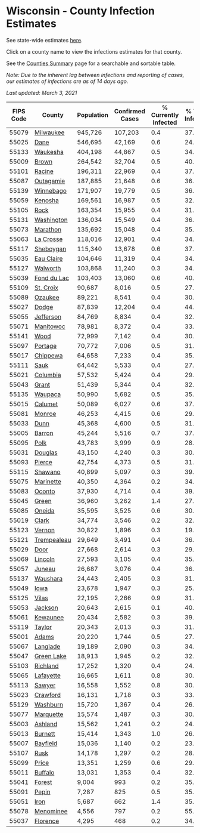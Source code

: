 # Wisconsin - County Infection Estimates

See state-wide estimates [here](/infections/us-wi).

Click on a county name to view the infections estimates for that county.

See the [Counties Summary](/infections/summary-counties) page for a searchable and sortable table.

*Note: Due to the inherent lag between infections and reporting of cases, our estimates of infections are as of 14 days ago.*

*Last updated: March 3, 2021*

|   FIPS Code |                     County |   Population |   Confirmed Cases |   % Currently Infected |   % Total Infected |
|-------------|----------------------------|--------------|-------------------|------------------------|--------------------|
|       55079 |     [Milwaukee](milwaukee) |      945,726 |           107,203 |                    0.4 |               37.0 |
|       55025 |               [Dane](dane) |      546,695 |            42,169 |                    0.6 |               24.3 |
|       55133 |       [Waukesha](waukesha) |      404,198 |            44,867 |                    0.5 |               34.9 |
|       55009 |             [Brown](brown) |      264,542 |            32,704 |                    0.5 |               40.4 |
|       55101 |           [Racine](racine) |      196,311 |            22,969 |                    0.4 |               37.8 |
|       55087 |     [Outagamie](outagamie) |      187,885 |            21,648 |                    0.6 |               36.1 |
|       55139 |     [Winnebago](winnebago) |      171,907 |            19,779 |                    0.5 |               36.4 |
|       55059 |         [Kenosha](kenosha) |      169,561 |            16,987 |                    0.5 |               32.3 |
|       55105 |               [Rock](rock) |      163,354 |            15,955 |                    0.4 |               31.0 |
|       55131 |   [Washington](washington) |      136,034 |            15,549 |                    0.4 |               36.0 |
|       55073 |       [Marathon](marathon) |      135,692 |            15,048 |                    0.4 |               35.0 |
|       55063 |     [La Crosse](la-crosse) |      118,016 |            12,901 |                    0.4 |               34.1 |
|       55117 |     [Sheboygan](sheboygan) |      115,340 |            13,678 |                    0.6 |               37.5 |
|       55035 |   [Eau Claire](eau-claire) |      104,646 |            11,319 |                    0.4 |               34.0 |
|       55127 |       [Walworth](walworth) |      103,868 |            11,240 |                    0.3 |               34.4 |
|       55039 | [Fond du Lac](fond-du-lac) |      103,403 |            13,060 |                    0.6 |               40.0 |
|       55109 |     [St. Croix](st.-croix) |       90,687 |             8,016 |                    0.5 |               27.5 |
|       55089 |         [Ozaukee](ozaukee) |       89,221 |             8,541 |                    0.4 |               30.3 |
|       55027 |             [Dodge](dodge) |       87,839 |            12,204 |                    0.4 |               44.1 |
|       55055 |     [Jefferson](jefferson) |       84,769 |             8,834 |                    0.4 |               32.7 |
|       55071 |     [Manitowoc](manitowoc) |       78,981 |             8,372 |                    0.4 |               33.3 |
|       55141 |               [Wood](wood) |       72,999 |             7,142 |                    0.4 |               30.5 |
|       55097 |         [Portage](portage) |       70,772 |             7,006 |                    0.5 |               31.0 |
|       55017 |       [Chippewa](chippewa) |       64,658 |             7,233 |                    0.4 |               35.2 |
|       55111 |               [Sauk](sauk) |       64,442 |             5,533 |                    0.4 |               27.1 |
|       55021 |       [Columbia](columbia) |       57,532 |             5,424 |                    0.4 |               29.7 |
|       55043 |             [Grant](grant) |       51,439 |             5,344 |                    0.4 |               32.9 |
|       55135 |         [Waupaca](waupaca) |       50,990 |             5,682 |                    0.5 |               35.1 |
|       55015 |         [Calumet](calumet) |       50,089 |             6,027 |                    0.6 |               37.8 |
|       55081 |           [Monroe](monroe) |       46,253 |             4,415 |                    0.6 |               29.6 |
|       55033 |               [Dunn](dunn) |       45,368 |             4,600 |                    0.5 |               31.6 |
|       55005 |           [Barron](barron) |       45,244 |             5,516 |                    0.7 |               37.9 |
|       55095 |               [Polk](polk) |       43,783 |             3,999 |                    0.9 |               28.0 |
|       55031 |         [Douglas](douglas) |       43,150 |             4,240 |                    0.3 |               30.4 |
|       55093 |           [Pierce](pierce) |       42,754 |             4,373 |                    0.5 |               31.9 |
|       55115 |         [Shawano](shawano) |       40,899 |             5,097 |                    0.3 |               39.7 |
|       55075 |     [Marinette](marinette) |       40,350 |             4,364 |                    0.2 |               34.3 |
|       55083 |           [Oconto](oconto) |       37,930 |             4,714 |                    0.4 |               39.3 |
|       55045 |             [Green](green) |       36,960 |             3,262 |                    1.4 |               27.0 |
|       55085 |           [Oneida](oneida) |       35,595 |             3,525 |                    0.6 |               30.9 |
|       55019 |             [Clark](clark) |       34,774 |             3,546 |                    0.2 |               32.3 |
|       55123 |           [Vernon](vernon) |       30,822 |             1,896 |                    0.3 |               19.1 |
|       55121 | [Trempealeau](trempealeau) |       29,649 |             3,491 |                    0.4 |               36.9 |
|       55029 |               [Door](door) |       27,668 |             2,614 |                    0.3 |               29.9 |
|       55069 |         [Lincoln](lincoln) |       27,593 |             3,105 |                    0.4 |               35.3 |
|       55057 |           [Juneau](juneau) |       26,687 |             3,076 |                    0.4 |               36.1 |
|       55137 |       [Waushara](waushara) |       24,443 |             2,405 |                    0.3 |               31.2 |
|       55049 |               [Iowa](iowa) |       23,678 |             1,947 |                    0.3 |               25.9 |
|       55125 |             [Vilas](vilas) |       22,195 |             2,266 |                    0.9 |               31.3 |
|       55053 |         [Jackson](jackson) |       20,643 |             2,615 |                    0.1 |               40.2 |
|       55061 |       [Kewaunee](kewaunee) |       20,434 |             2,582 |                    0.3 |               39.9 |
|       55119 |           [Taylor](taylor) |       20,343 |             2,013 |                    0.3 |               31.0 |
|       55001 |             [Adams](adams) |       20,220 |             1,744 |                    0.5 |               27.0 |
|       55067 |       [Langlade](langlade) |       19,189 |             2,090 |                    0.3 |               34.7 |
|       55047 |   [Green Lake](green-lake) |       18,913 |             1,945 |                    0.2 |               32.7 |
|       55103 |       [Richland](richland) |       17,252 |             1,320 |                    0.4 |               24.2 |
|       55065 |     [Lafayette](lafayette) |       16,665 |             1,611 |                    0.8 |               30.3 |
|       55113 |           [Sawyer](sawyer) |       16,558 |             1,552 |                    0.8 |               30.1 |
|       55023 |       [Crawford](crawford) |       16,131 |             1,718 |                    0.3 |               33.8 |
|       55129 |       [Washburn](washburn) |       15,720 |             1,367 |                    0.4 |               26.8 |
|       55077 |     [Marquette](marquette) |       15,574 |             1,487 |                    0.3 |               30.3 |
|       55003 |         [Ashland](ashland) |       15,562 |             1,241 |                    0.2 |               24.9 |
|       55013 |         [Burnett](burnett) |       15,414 |             1,343 |                    1.0 |               26.8 |
|       55007 |       [Bayfield](bayfield) |       15,036 |             1,140 |                    0.2 |               23.7 |
|       55107 |               [Rusk](rusk) |       14,178 |             1,297 |                    0.2 |               28.8 |
|       55099 |             [Price](price) |       13,351 |             1,259 |                    0.6 |               29.2 |
|       55011 |         [Buffalo](buffalo) |       13,031 |             1,353 |                    0.4 |               32.2 |
|       55041 |           [Forest](forest) |        9,004 |               993 |                    0.2 |               35.3 |
|       55091 |             [Pepin](pepin) |        7,287 |               825 |                    0.5 |               35.4 |
|       55051 |               [Iron](iron) |        5,687 |               662 |                    1.4 |               35.9 |
|       55078 |     [Menominee](menominee) |        4,556 |               797 |                    0.2 |               55.7 |
|       55037 |       [Florence](florence) |        4,295 |               468 |                    0.2 |               34.9 |